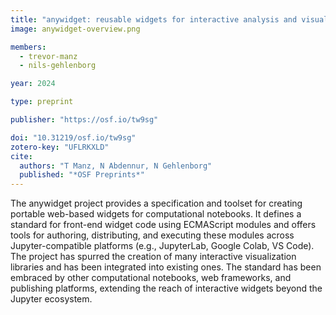 ```yaml
---
title: "anywidget: reusable widgets for interactive analysis and visualization in computational notebooks"
image: anywidget-overview.png

members:
  - trevor-manz
  - nils-gehlenborg

year: 2024

type: preprint

publisher: "https://osf.io/tw9sg"

doi: "10.31219/osf.io/tw9sg"
zotero-key: "UFLRKXLD"
cite:
  authors: "T Manz, N Abdennur, N Gehlenborg"
  published: "*OSF Preprints*"
---
```


The anywidget project provides a specification and toolset for creating
portable web-based widgets for computational notebooks. It defines a standard
for front-end widget code using ECMAScript modules and offers tools for
authoring, distributing, and executing these modules across Jupyter-compatible
platforms (e.g., JupyterLab, Google Colab, VS Code). The project has spurred
the creation of many interactive visualization libraries and has been
integrated into existing ones. The standard has been embraced by other
computational notebooks, web frameworks, and publishing platforms, extending
the reach of interactive widgets beyond the Jupyter ecosystem.
